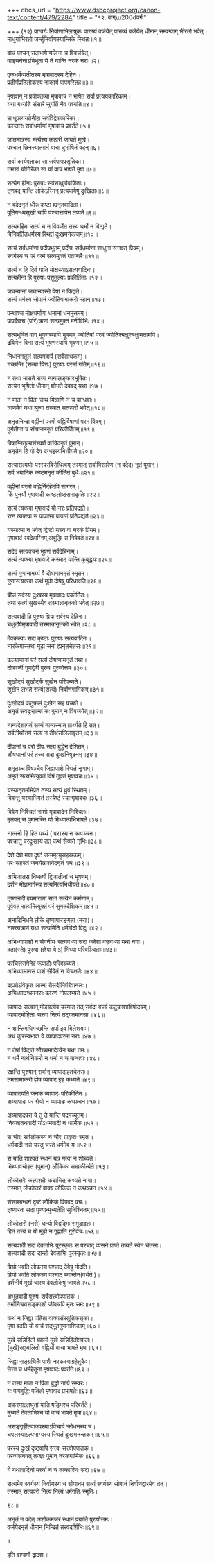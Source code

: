 +++
dbcs_url = "https://www.dsbcproject.org/canon-text/content/479/2284"
title = "१२. वाग्\u200dवर्गः"

+++
(१२) वाग्‍वर्गः
निर्वाणाभिलाषुकः पारुष्यं वर्जयेत् 
पारुष्यं वर्जयेत् धीमान् सम्यग्वाग् भीरतो भवेत्।  
माधुर्याभिरतो जर्न्तुनिर्वाणस्यान्तिके स्थितः॥१॥

वाचं पश्यन् सदाभाषेन्मलिनां च विवर्जयेत्।  
वाङ्मनेनाऽभिभूता ये ते यान्ति नरकं नराः॥२॥

एकधर्मव्यतीतस्य मृषावादस्य देहिनः।  
प्रतीर्णप्रतिलोकस्य नाकार्य पापमस्तिह॥३॥

मृषावाग् न प्रयोक्तव्या 
मृषावाचं न भाषेत सर्वा प्रत्ययकारिकाम्।  
यथा बध्यति संसारे सुगतिं नैव पश्यति॥४॥

साधुप्रत्ययतेनीहा सर्वविद्वेषकारिका।  
कान्तारः सर्वाधर्माणां मृषावाच प्रवर्तते॥५॥

जातमात्रस्य मर्त्यस्य कठारी जायते मुखे।  
पश्चात् छिनत्त्यात्मानं वाचा दुर्भाषितं वदन्॥६॥

सर्वा कार्यपताका सा सर्वपापप्रसूतिका।  
तमसां योनिरेका सा यां वाचं भाषते मृषा॥७॥

सत्येन हीनाः पुरुषाः सर्वसाधुविवर्जिताः।  
तृणवद् यान्ति लोकेऽस्मिन् प्रत्यपायेषु दुःखिताः॥८॥

न वदेदनृतं धीरः कष्टा ह्यनृतवादिता।  
पूतिगन्ध्यसुखी चापि पश्चात्तापेन तप्यते॥९॥

सत्यमहिमा 
सत्यं च न विवर्जेत तस्य धर्मो न विद्यते।  
विनिवर्तितधर्मस्य स्थितं दुःखमनेकजम्॥१०॥

सत्यं सर्वधर्माणां प्रदीपभूतम् 
प्रदीपः सर्वधर्माणां साधूनां रत्नवत् प्रियम्।  
स्वर्गस्य च परं वर्त्म सत्यमुक्तं गतज्वरैः॥११॥

सत्यं न हि दिवं याति मोक्षस्याऽसत्यवादिनः।  
सत्यहीना हि पुरुषाः पशुतुल्याः प्रकीर्तिताः॥१२॥

जघन्यानां जघान्यास्ते येषां न विद्यते।  
सत्यं धर्मस्य सोपानं ज्योतिषामाकरो महान्॥१३॥

पन्थाश्च मोक्षधर्माणां धनानां धनमुत्तमम्।  
पापकैश्च (परि)त्राणां सत्यमुक्तं मनीषिभिः॥१४॥

सत्यभूषितं वाग् भूषणस्यापि भूषणम् 
ज्योतिषां परमं ज्योतिश्चक्षुश्चक्षुष्मतामपि।  
द्रविणेन विना सत्यं भूषणस्यापि भूषणम्॥१५॥

निधानमतुलं सत्यमहार्य (सर्वसाधकम्)।  
गच्छन्ति (सत्या यिणः) पुरुषाः परमां गतिम्॥१६॥

न तथा भासते राजा नानालङ्कारभूषितः।  
सत्येन भूषितो धीमान् शोभते देववद् यथा॥१७॥

न माता न पिता चाथ मित्राणि न च बान्धवाः।  
त्राणमेवं यथा श्रुत्वा तस्मात् सत्यपरो भवेत्॥१८॥

अनृतनिन्दा 
वह्नीनां परमो वह्निर्विषाणां परमं विषम्।  
दुर्गतीनां च सोपानमनृतं परिकीर्तितम्॥१९॥

विषाग्नितुल्यसंस्पर्श वर्तयेदनृतं पुमान्।  
अनृतेन हि यो देव दग्ध‍इत्यभिधीयते॥२०॥

सत्यासत्ययोः परस्परविरोधित्वम् 
तस्मात् सर्वाभिसारेण (न वदेद) नृतं पुमान्।  
सर्व भयादिकं कष्टमनृतं कीर्तितं बुधैः॥२१॥

वह्नीनां परमो वह्निर्निर्दहेदपि सागरम्।  
किं पुनर्यो मृषावादी काष्ठलोष्ठसमाकृतिः॥२२॥

सत्यं त्यक्त्वा मृषावादं यो नरः प्रतिपद्यते।  
रत्नं त्यक्त्वा स पापात्मा पाषाणं प्रतिपद्यते॥२३॥

यस्यात्मा न भवेत् द्विष्टो यस्य वा नरकं प्रियम्।  
मृषावादं स्वदेहाग्निम् अबुद्धिः स निषेवते॥२४॥

सदेदं सत्यवचनं भूषणं सर्वदेहिनाम्।  
सत्यं त्यक्त्वा मृषावादे कस्माद् यान्ति कुबुद्धयः॥२५॥

सत्यं गुणानामग्र्यं वै दोषाणामनृतं स्मृतम्।  
गुणांस्त्यक्त्वा कथं मूढो दोषेषु परिधावति॥२६॥

बीजं सर्वस्य दुःखस्य मृषावादः प्रकीर्तितः।  
तथा सत्यं सुखस्यैव तस्मान्नानृतको भवेत्॥२७॥

सत्यवादी हि पुरुषः प्रियः सर्वस्य देहिनः।  
चक्षुर्दोषैमृषावादी तस्मान्नानृतको भवेत्॥२८॥

देवकल्पाः सदा कृष्टाः पुरुषाः सत्यवादिनः।  
नारकेयास्तथा मूढा जना ह्यनृतचेतसः॥२९॥

कल्याणानां परं सत्यं दोषाणामनृतं तथा।  
दोषवर्जी गुणद्वेषी पुरुषः पुरुषोत्तमः॥३०॥

सुखोदयं सुखोदर्कं सुखेन परिपच्यते।  
सुखेन लभते सत्यं(सत्यं) निर्वाणगामिकम्॥३१॥

दुःखोदयं कटुफलं दुःखेन सह पच्यते।  
अनृतं सर्वदुःखान्तं कः पुमान् न विवर्जयेत्॥३२॥

नान्यदेशागतं सत्यं नान्यस्मात् प्रार्थ्यते हि तत्।  
सर्वतीर्थोत्तमं सत्यं न तीर्थसलिलावृतम्॥३३॥

दीपानां च परो दीपः सत्यं बुद्धेन देशितम्।  
औषधानां परं तच्च सदा दुःखनिषूदनम्॥३४॥

अमृतञ्च विषञ्चैव जिह्वापाशे स्थितं नृणाम्।  
अमृतं सत्यमित्युक्तं विषं तूक्तं मृषावचः॥३५॥

यस्यानृतमभिप्रेतं तस्य सत्यं ध्रुवं स्थितम्।  
विषन्तु यस्याभिमतं तस्येष्टं स्यान्मृषावचः॥३६॥

विषेण निश्चितं नाशो मृषावादेन निश्चितः।  
मृतवत् स पुमानस्ति यो मिथ्यात्वभिभाषते॥३७॥

नात्मनो हि हितं पथ्यं ( पर)स्य न कथञ्चन।  
पश्चात्तु परदुःखाय तत् कथं सेव्यते नृभिः॥३८॥

देशे देशे मया दृष्टं जन्ममृत्युसहस्रकम्।  
परः सहस्त्रं जनयेन्नाशयेदनृतं वचः॥३९॥

अभिजातस निष्कर्षो द्विजातीनां च भूषणम्।  
दर्शनं मोक्षमार्गस्य सत्यमित्यभिधीयते॥४०॥

तृष्णानदी हयमाराणां सतां सत्येन कर्मणाम्।  
पूर्ववत् सत्यमित्युक्तं परं सुगतदेशिकम्॥४१॥

अनादिनिधने लोके तृष्णापारङ्गता (नराः)।  
नास्त्यत्राणं यथा सत्यमिति धर्मविदो विदुः॥४२॥

अभिध्यापाशो न सेवनीयः 
सत्यवध्या सदा क्लेशा वज्रवध्या यथा नगाः।  
हता(स्ते) पुरुषा (ज्ञेया ये ऽ) भिध्या परिवञ्चिताः॥४३॥

परचित्तसमेनेदं रूपाद्यैः परिवञ्च्यते।  
अभिध्यामानसं पाशं सेवितं न विचक्षणैः॥४४॥

दह्यतेऽविकृत आत्मा तैलदीप्तिरिवानलः।  
अभिध्यादग्धमनसः कारणं नोपलभ्यते॥४५॥

व्यापादः सत्त्वान् मोहयत्येव
यस्मात् तत् सर्वदा वर्ज्यं कटुकाशाविषोदयम्।  
व्यापादमोहिताः सत्त्वा नित्यं तद्गतमानसाः॥४६॥

न शान्तिमधिगच्छन्ति सर्पा इव बिलेशयाः।  
अथ कूरस्वभावा ये व्यापादपरमा नराः॥४७॥

न तेषां विद्यते सौख्यमादित्येन यथा तमः।  
न धर्मे नार्थनिकरो न धर्मा न च बान्धवाः॥४८॥

रक्षन्ति पुरुषान् सर्वान् व्यापादाहतचेतसः।  
तमसामाकरो ह्येष व्यापाद इह कथ्यते॥४९॥

व्यापादयति जनकं व्यापादः परिकीर्तितः।  
अव्यापादः परं श्रेयो न व्यापादः कथञ्चन॥५०॥

अव्यापादपरा ये तु ते यान्ति पदमच्युतम्।  
नियतातथवादी योऽधर्मवादी न धार्मिकः॥५१॥

स चौरः सर्वलोकस्य न चौरः प्राकृतः स्मृतः।  
धर्मवादी नरो यस्तु चरते धर्ममेव यः॥५२॥

स याति शाश्वतं स्थानं यत्र गत्वा न शोच्यते।  
मिथ्यावचोहत (पुमान्) लौकिकः सम्प्रकीर्त्यते॥५३॥

लोकोत्तरैः कल्पशतैः कदाचित् कथ्यते न वा।  
तस्मात् लोकोत्तरं वाक्यं लौकिकं न कथञ्चन॥५४॥

संसारबन्धनं दृष्टं लौकिकं विषवद् वचः।  
तृष्णारतः सदा पुण्यान्मुच्यतेति सुनिश्चितम्॥५५॥

लोकोत्तरो (नरो) धन्यो विद्वद्‍भिः समुदाहृतः।  
हितं तत्त्वं च यो मूढो न गृह्णाति गुरोर्वचः॥५६॥

सत्यवादी सदा देवताभिः पुरस्कृतः 
स पश्चाद् व्यसने प्राप्ते तप्यते स्वेन चेतसा।  
सत्यवादी सदा दान्तो देवताभिः पुरस्कृतः॥५७॥

प्रियो भवति लोकस्य पश्चाद् देवेषु मोदति।  
प्रियो भवति लोकस्य पश्चाद् स्वान्तेन(वर्धते )।  
दर्शनीयं मुखं चास्य देवलोकेषु जायते॥५८॥

अभूतवादी पुरुषः सर्वसत्त्वोपपातकः।  
तमोनिचयसङ्काशो जीवन्नपि मृतः समः॥५९॥

कथं न जिह्वा पतिता वाक्यसंस्तुतिकत्तृका।  
मृषा वदति यो वाचं सद्‍भूतगुणनाशिकाम्॥६०॥

मुखे सन्निहितो ब्यालो मुखे सन्निहितोऽफलः।  
(मुखे)सञ्ज्वलितो वह्निर्यो वाचा भाषते मृषा॥६१॥

जिह्वा सङ्‍ग्रथितैः पाशैः नरकस्याग्रहेतुकैः।  
छेत्ता च धर्महेतूनां मृषावादः प्रवर्तते॥६२॥

न तस्य माता न पिता बुद्धो नापि सम्वरः।  
यः पापबुद्धिः पतितो मृषावादं प्रभाषतेः॥६३॥

अकस्माल्लघुतां याति षड्‍भिश्च परिवर्तते।  
मुच्यते देवताभिश्च यो वाचं भाषते मृषा॥६४॥

असङ्गृहीतवाक्यस्याऽविचार्य क्रोधनस्य च।  
चपलस्याऽल्पभाग्यस्य स्थितं दुःखमनन्तकम्॥६५॥

परस्य दुःखं दृष्ट्वापि सत्त्वः सत्त्वोपपातकः।  
परव्यसनवत् तज्ज्ञः पुमान् नरकगामिकः॥६६॥

ये  यथावादिनो मर्त्त्या न च तत्कारिणः सदा॥६७॥

सत्यमेव स्वर्गस्य निर्वाणस्य च सोपानम् 
सत्यं स्वर्गस्य सोपानं निर्वाणद्वारमेव तत्।  
तस्मात् सत्यपरो नित्यं नित्यं धर्मगतिः स्मृतिः॥

६८॥

अनृतं न वदेत्
अशोकमजरं स्थानं प्रयाति पुरुषोत्तमः।  
वर्जयेदनृतं धीमान् निन्दितं तत्त्वदर्शिभिः॥६९॥

॥

इति वाग्वर्गो द्वादशः॥

